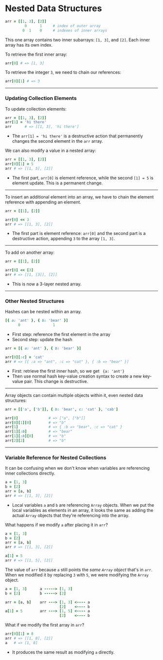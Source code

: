 # Nested Data Structures

```ruby
arr = [[1, 3], [2]]
         0      1     # index of outer array
        0  1    0     # indexes of inner arrays
```

This one array contains two inner subarrays: `[1, 3]`, and `[2]`. Each inner array has its own index. 

To retrieve the first inner array: 

```ruby
arr[0] # => [1, 3]
```

To retrieve the integer `3`, we need to chain our references: 

```ruby
arr[0][1] # => 3
```

***

### Updating Collection Elements

To update collection elements: 

```ruby
arr = [[1, 3], [2]]
arr[1] = 'hi there'
arr      # => [[1, 3], 'hi there']
```

- The `arr[1] = 'hi there'` is a destructive action that permanently changes the second element in the `arr` array.

We can also modify a value in a nested array: 

```ruby
arr = [[1, 3], [2]]
arr[0][1] = 5
arr # => [[1, 5], [2]]
```

- The first part, `arr[0]` is element reference, while the second `[1] = 5` is element update. This is a permanent change. 

***

To insert an additional element into an array, we have to chain the element reference with appending an element.

```ruby
arr = [[1], [2]]

arr[0] << 3
arr # => [[1, 3], [2]]
```

- The first part is element reference: `arr[0]` and the second part is a destructive action, appending `3` to the array `[1, 3]`.

***

To add on another array: 

```ruby
arr = [[1], [2]]

arr[0] << [3]
arr # => [[1, [3]], [2]]
```

- This is now a 3-layer nested array.

***

### Other Nested Structures

Hashes can be nested within an array. 

```ruby
[{ a: 'ant' }, { b: 'bear' }]
      0               1
```

- First step: reference the first element in the array
- Second step: update the hash

```ruby
arr = [{ a: 'ant' }, { b: 'bear' }]

arr[0][:c] = 'cat'
arr # => [{ :a => "ant", :c => "cat" }, { :b => "bear" }]
```

- First: retrieve the first inner hash, so we get ` {a: 'ant'}`
- Then use normal hash key-value creation syntax to create a new key-value pair. This change is destructive.

***

Array objects can contain multiple objects within it, even nested data structures: 

```ruby
arr = [['a', ['b']], { b: 'bear', c: 'cat' }, 'cab']

arr[0]              # => ["a", ["b"]]
arr[0][1][0]        # => "b"
arr[1]              # => { :b => "bear", :c => "cat" }
arr[1][:b]          # => "bear"
arr[1][:b][0]       # => "b"
arr[2][2]           # => "b"
```

***

### Variable Reference for Nested Collections

It can be confusing when we don't know when variables are referencing inner collections directly. 

```ruby
a = [1, 3]
b = [2]
arr = [a, b]
arr # => [[1, 3], [2]]
```

- Local variables `a` and `b` are referencing `Array` objects. When we put the local variables as elements in an array, it looks the same as adding the actual `Array` objects that they're referencing into the array. 

What happens if we modify `a` after placing it in `arr`? 

```ruby
a = [1, 3]
b = [2]
arr = [a, b]
arr # => [[1, 3], [2]]

a[1] = 5
arr # => [[1, 5], [2]]
```

The value of `arr` because `a` still points the *same `Array` object* that's in `arr`. When we modified it by replacing `3` with `5`, we were modifying the `Array` object. 

```ruby
a = [1, 3]      a -----> [1, 3]
b = [2]         b -----> [2]

arr = [a, b]    arr ---> [1, 3] <---- a
                         [2]    <---- b
a[1] = 5        arr ---> [1, 5] <---- a
                         [2]    <---- b
```

What if we modify the first array in `arr`? 

```ruby
arr[0][1] = 8
arr # => [[1, 8], [2]]
a   # => [1, 8]
```

- It produces the same result as modifying `a` directly. 